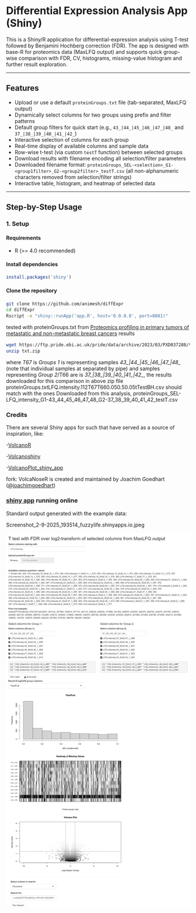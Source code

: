 
# Differential Expression Analysis App (Shiny)

This is a Shiny/R application for differential-expression analysis using T-test followed by Benjamini Hochberg correction (FDR). The app is designed with base-R for proteomics data (MaxLFQ output) and supports quick group-wise comparison with FDR, CV, histograms, missing-value histogram and further result exploration.

---

## Features

- Upload or use a default `proteinGroups.txt` file (tab-separated, MaxLFQ output)
- Dynamically select columns for two groups using prefix and filter patterns
- Default group filters for quick start (e.g., `43_|44_|45_|46_|47_|48_` and `37_|38_|39_|40_|41_|42_`)
- Interactive selection of columns for each group
- Real-time display of available columns and sample data
- Row-wise t-test (via custom `testT` function) between selected groups
- Download results with filename encoding all selection/filter parameters
- Downloaded filename format: 
	`proteinGroups_SEL-<selection>_G1-<group1filter>_G2-<group2filter>_testT.csv`
	(all non-alphanumeric characters removed from selection/filter strings)
- Interactive table, histogram, and heatmap of selected data

---

## Step-by-Step Usage

### 1. Setup

#### Requirements
- R (>= 4.0 recommended)

#### Install dependencies
```r
install.packages('shiny')
```

#### Clone the repository
```bash
git clone https://github.com/animesh/diffExpr
cd diffExpr
Rscript -e "shiny::runApp('app.R', host='0.0.0.0', port=8081)"
```

tested with proteinGroups.txt from [Proteomics profiling in primary tumors of metastatic and non-metastatic breast cancers](https://www.ebi.ac.uk/pride/archive/projects/PXD037288) results

```bash
wget https://ftp.pride.ebi.ac.uk/pride/data/archive/2023/03/PXD037288/txt.zip
unzip txt.zip
```

where *T67* is *Groups 1* is representing samples *43_|44_|45_|46_|47_|48_* (note that individual samples at separated by pipe) and samples representing *Group 2*/T66 are is *37_|38_|39_|40_|41_|42_*, the results downloaded for this comparison in above zip file proteinGroups.txtLFQ.intensity.112T67T660.050.50.05tTestBH.csv should match with the ones Downloaded from this analysis, proteinGroups_SEL-LFQ_intensity_G1-43_44_45_46_47_48_G2-37_38_39_40_41_42_testT.csv  



### Credits

There are several Shiny apps for such that have served as a source of inspiration, like:

-[VolcanoR](https://github.com/vovalive/volcanoR)

-[Volcanoshiny](https://github.com/hardingnj/volcanoshiny)

-[VolcanoPlot_shiny_app](https://github.com/stemicha/VolcanoPlot_shiny_app)


fork: VolcaNoseR is created and maintained by Joachim Goedhart ([@joachimgoedhart](https://twitter.com/joachimgoedhart))

### [shiny app](https://fuzzylife.shinyapps.io/diffExpr/) running online

Standard output generated with the example data:


Screenshot_2-9-2025_193514_fuzzylife.shinyapps.io.jpeg

![alt text](./Screenshot_2-9-2025_193514_fuzzylife.shinyapps.io.jpeg "Output")

